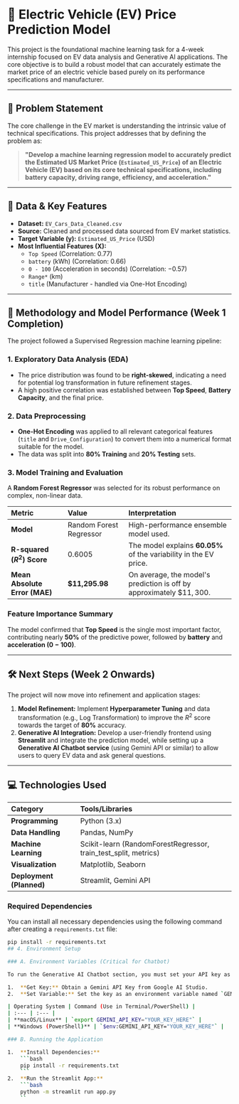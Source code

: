 # 🚗 Electric Vehicle (EV) Price Prediction Model

This project is the foundational machine learning task for a 4-week internship focused on EV data analysis and Generative AI applications. The core objective is to build a robust model that can accurately estimate the market price of an electric vehicle based purely on its performance specifications and manufacturer.

---

## 🎯 Problem Statement

The core challenge in the EV market is understanding the intrinsic value of technical specifications. This project addresses that by defining the problem as:

> **"Develop a machine learning regression model to accurately predict the Estimated US Market Price (`Estimated_US_Price`) of an Electric Vehicle (EV) based on its core technical specifications, including battery capacity, driving range, efficiency, and acceleration."**

---

## 💾 Data & Key Features

* **Dataset:** `EV_Cars_Data_Cleaned.csv`
* **Source:** Cleaned and processed data sourced from EV market statistics.
* **Target Variable ($\mathbf{y}$):** `Estimated_US_Price` (USD)
* **Most Influential Features ($\mathbf{X}$):**
    * `Top Speed` (Correlation: $0.77$)
    * `battery` (kWh) (Correlation: $0.66$)
    * `0 - 100` (Acceleration in seconds) (Correlation: $-0.57$)
    * `Range*` (km)
    * `title` (Manufacturer - handled via One-Hot Encoding)

---

## 🧠 Methodology and Model Performance (Week 1 Completion)

The project followed a Supervised Regression machine learning pipeline:

### 1. Exploratory Data Analysis (EDA)
* The price distribution was found to be **right-skewed**, indicating a need for potential log transformation in future refinement stages.
* A high positive correlation was established between **Top Speed**, **Battery Capacity**, and the final price.

### 2. Data Preprocessing
* **One-Hot Encoding** was applied to all relevant categorical features (`title` and `Drive_Configuration`) to convert them into a numerical format suitable for the model.
* The data was split into **80% Training** and **20% Testing** sets.

### 3. Model Training and Evaluation
A **Random Forest Regressor** was selected for its robust performance on complex, non-linear data.

| Metric | Value | Interpretation |
| :--- | :--- | :--- |
| **Model** | Random Forest Regressor | High-performance ensemble model used. |
| **R-squared ($R^2$) Score** | $0.6005$ | The model explains **$60.05\%$** of the variability in the EV price. |
| **Mean Absolute Error (MAE)** | **\$11,295.98** | On average, the model's prediction is off by approximately $\$11,300$. |

### Feature Importance Summary
The model confirmed that **Top Speed** is the single most important factor, contributing nearly **$50\%$** of the predictive power, followed by **battery** and **acceleration ($\mathbf{0 - 100}$)**.

---

## 🛠️ Next Steps (Week 2 Onwards)

The project will now move into refinement and application stages:

1.  **Model Refinement:** Implement **Hyperparameter Tuning** and data transformation (e.g., Log Transformation) to improve the $R^2$ score towards the target of $\mathbf{80\%}$ accuracy.
2.  **Generative AI Integration:** Develop a user-friendly frontend using **Streamlit** and integrate the prediction model, while setting up a **Generative AI Chatbot service** (using Gemini API or similar) to allow users to query EV data and ask general questions.

---

## 💻 Technologies Used

| Category | Tools/Libraries |
| :--- | :--- |
| **Programming** | Python (3.x) |
| **Data Handling** | Pandas, NumPy |
| **Machine Learning** | Scikit-learn (RandomForestRegressor, train\_test\_split, metrics) |
| **Visualization** | Matplotlib, Seaborn |
| **Deployment (Planned)** | Streamlit, Gemini API |

### Required Dependencies

You can install all necessary dependencies using the following command after creating a `requirements.txt` file:

```bash
pip install -r requirements.txt
## 4. Environment Setup

### A. Environment Variables (Critical for Chatbot)

To run the Generative AI Chatbot section, you must set your API key as an environment variable.

1.  **Get Key:** Obtain a Gemini API Key from Google AI Studio.
2.  **Set Variable:** Set the key as an environment variable named `GEMINI_API_KEY`.

| Operating System | Command (Use in Terminal/PowerShell) |
| :--- | :--- |
| **macOS/Linux** | `export GEMINI_API_KEY="YOUR_KEY_HERE"` |
| **Windows (PowerShell)** | `$env:GEMINI_API_KEY="YOUR_KEY_HERE"` |

### B. Running the Application

1.  **Install Dependencies:**
    ```bash
    pip install -r requirements.txt
    ```
2.  **Run the Streamlit App:**
    ```bash
    python -m streamlit run app.py
    ``
